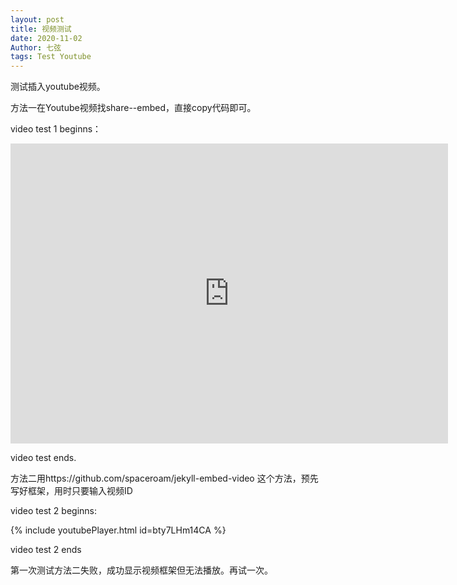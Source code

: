 ```yaml
---
layout: post
title: 视频测试
date: 2020-11-02
Author: 七弦
tags: Test Youtube
---
```


测试插入youtube视频。

方法一在Youtube视频找share--embed，直接copy代码即可。
    
video test 1 beginns： 
   
<iframe width="700" height="480" src="https://www.youtube.com/embed/bty7LHm14CA" frameborder="0" allow="accelerometer; autoplay; clipboard-write; encrypted-media; gyroscope; picture-in-picture" allowfullscreen></iframe>
   
   video test ends. 
   
方法二用https://github.com/spaceroam/jekyll-embed-video 这个方法，预先写好框架，用时只要输入视频ID

video test 2 beginns:

{% include youtubePlayer.html id=bty7LHm14CA %}

video test 2 ends

第一次测试方法二失败，成功显示视频框架但无法播放。再试一次。

